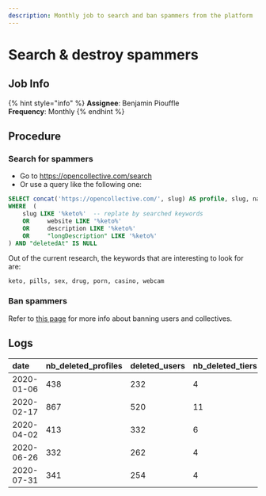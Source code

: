 ```yaml
---
description: Monthly job to search and ban spammers from the platform
---
```


# Search & destroy spammers

## Job Info

{% hint style="info" %}
**Assignee**: Benjamin Piouffle  
**Frequency**: Monthly
{% endhint %}

## Procedure

### Search for spammers

* Go to [https://opencollective.com/search ](https://opencollective.com/search)
* Or use a query like the following one:

```sql
SELECT concat('https://opencollective.com/', slug) AS profile, slug, name, website, description, "longDescription" FROM "Collectives"
WHERE  (
    slug LIKE '%keto%'  -- replate by searched keywords
    OR     website LIKE '%keto%'
    OR     description LIKE '%keto%'
    OR     "longDescription" LIKE '%keto%'
) AND "deletedAt" IS NULL
```

Out of the current research, the keywords that are interesting to look for are:

```text
keto, pills, sex, drug, porn, casino, webcam
```

### Ban spammers

Refer to [this page](../moderation.md#ban-users-and-collectives-permanently) for more info about banning users and collectives.

## Logs

| date | nb\_deleted\_profiles | deleted\_users | nb\_deleted\_tiers | nb\_deleted\_members | nb\_deleted\_updates | nb\_deleted\_payment\_methods | nb\_deleted\_connected\_accounts | nb\_deleted\_conversations | nb\_deleted\_conversation\_followers | nb\_deleted\_comments | nb\_deleted\_expenses | nb\_deleted\_applications | nb\_deleted\_orders | nb\_deleted\_notifications | nb\_deleted\_users | deleted\_profiles\_ids |
| :--- | :--- | :--- | :--- | :--- | :--- | :--- | :--- | :--- | :--- | :--- | :--- | :--- | :--- | :--- | :--- | :--- |
| 2020-01-06 | 438 | 232 | 4 | 222 | 50 | 172 | 0 | 0 | 0 | 0 | 12 | 1 | 0 | 0 | 232 | {70569,47767,47782,73216,73224,74094,70572,73238,66133,47874,47886,47894,75077,49114,75085,70091,74111,49125,69238,75076,51551,51552,51554,51559,75103,74403,21276,75110,27255,27257,27258,27259,57090,57087,25974,67019,57108,48105,48114,48137,48124,55619,55623,46031,77340,49261,49285,58618,45240,75293,58634,61253,50092,59919,50094,46887,59930,50111,46134,46138,77396,51149,50120,49417,49418,48411,50506,50520,48556,75304,50535,48568,39075,50836,77459,77461,40399,75812,73420,73428,48673,55732,55737,48689,55750,55756,50217,50223,55763,50250,45634,46503,47609,45676,47611,68381,48782,48775,47649,47653,45732,57282,48798,48807,57307,49756,55857,73473,75821,75824,73466,46632,49798,49824,44619,44630,44792,44789,44793,45896,44980,46770,50375,46771,46767,47186,45093,48981,49100,47645,55892,60101,55896,75447,55899,60106,51051,51269,51444,61416,77562,68972,53859,60136,53861,53001,53862,61428,60147,77589,77598,54821,54824,77627,57431,71503,62462,76045,57449,68307,62477,62489,62497,72239,72243,72244,56032,60221,60224,72265,56048,60235,62519,57540,62521,62523,67091,67092,67093,67097,67106,67105,52216,57575,62536,57585,57587,67129,52365,52378,52391,76121,52509,52537,53182,65589,52692,53867,77773,53873,65611,52849,54041,53883,77794,77796,53887,65620,58998,72353,77797,66331,65635,67218,66351,67915,67223,77843,67237,67496,67244,61698,53190,53335,77853,71537,57689,64669,67755,67536,53367,62668,62673,66424,67769,64705,67772,64706,67560,70099,71587,67567,73496,70103,71593,71595,67931,70114,60498,53644,53497,53650,53504,53526,53630,57805,76276,56381,76285,60550,68006,70779,67405,76360,57838,63632,66548,63886,66550,63888,70808,63890,63893,66559,72469,72474,72659,63904,63905,66573,72673,63675,64902,60657,61886,61887,64911,61890,72489,73061,58009,61901,69796,53886,53949,78044,78052,78061,60717,78065,78088,71001,78034,58121,54166,54167,76508,62980,58147,71767,69447,58154,59473,63007,60813,73110,60832,69417,59505,62054,59523,69435,59547,78295,62083,62096,62099,78315,78321,70389,78421,76717,58286,76726,56794,64089,76744,76755,56826,58334,58335,76789,76790,69592,61004,61006,59724,69599,66762,71197,78454,71200,71202,66767,61025,78471,54298,78481,78515,54296,54303,54320,54463,71995,58443,58444,61041,54498,71242,56967,61047,66770,61049,54583,58475,54609,54607,72829,66055,66062,59761,54791,54917,66799,63189,62272,62276,54955,62289,63210,55144,55150,66832,65398,66844,55405,55412,76957,78755,72075,72080,55517,78829,78830,76992,77002,79011,79009,79030,79032,79029,79028,69203,69199,79244,79240,79287,79286,79281,79299,69966,72081,72090,73671,73673,73927,73928,74607,74626,73956,72672,73726,74676,74682,74446,74879,75127,75337} |
| 2020-02-17 | 867 | 520 | 11 | 454 | 129 | 323 | 1 | 33 | 33 | 50 | 66 | 3 | 1 | 0 | 520 | {70569,75245,50053,69156,73219,73810,73225,70571,83568,69162,69165,74390,73235,66128,66131,74107,23028,69237,68762,68764,68765,68766,74406,28237,84696,67004,67029,67030,69379,69382,77326,84706,46021,84717,84754,84759,77351,84770,84771,85499,77359,77371,75285,50093,77391,77409,75430,75433,50213,80062,80115,85498,85502,45477,60007,45478,83569,83590,83604,40288,60021,83613,73423,73436,83646,70743,77524,83662,74132,74079,82426,82427,82455,82456,82457,83653,83658,82474,75822,46640,49797,68805,84943,84940,84967,84963,84968,84969,84970,84971,84972,84973,84981,84994,85027,84959,85411,85417,85138,68821,85171,85175,68841,77556,80256,51667,80266,80277,80283,77567,77574,77580,68990,75502,85182,85185,85188,81445,81455,81458,81465,81485,81503,81494,81499,85238,81482,77617,81498,54184,77623,80417,80411,77626,80419,80406,80407,85244,85261,85262,80424,80429,57441,68300,71507,62465,51699,68311,71523,68325,71529,85426,81633,56035,67041,76047,64447,72260,64451,80462,85448,68498,64461,68506,85469,80472,64466,80489,60248,80480,68521,56069,80484,67087,64492,67094,69141,76095,81638,81639,81640,72286,81649,81674,68588,76124,81686,81657,81689,81705,81673,52521,65590,77770,52663,52679,65597,66318,80586,80595,66326,77800,77805,72352,67466,67470,67215,64634,56222,77832,84069,84072,64640,84073,67225,67483,67226,67699,68121,59034,80699,84079,67489,84084,68127,80706,84077,68129,63502,77844,77851,64659,67259,61710,77863,64670,61717,71546,84093,84114,84103,84123,67526,18368,84124,84128,84130,84134,84136,84140,67534,64695,53352,64707,64709,72461,67926,70110,60487,67938,70118,60489,67944,60493,67952,67342,60502,60516,84358,76272,80712,80729,76278,76279,73883,65795,80743,80755,70763,80771,80772,80773,80777,70773,80788,63610,67396,76304,56417,63619,76358,67682,72998,66554,80919,80911,80920,72472,70820,72661,72482,66577,72667,63913,64880,76405,64881,63920,64884,64887,84445,72688,84458,61875,57985,84452,84461,84473,84467,71762,64908,69786,72487,53990,60674,72235,82782,82783,82795,82803,61911,69803,82819,82802,56547,69814,63750,60707,78007,78057,72533,68948,76493,82788,53999,56574,78074,70993,78083,78087,78080,78085,71003,70987,84491,84504,84507,84509,62975,71009,76515,73081,71773,73648,69390,65075,76542,71788,60818,73274,69406,73281,63022,70334,70335,62037,70339,70394,73295,63039,71831,65122,70326,65129,78272,70366,78289,65137,78299,62081,63074,82994,74479,82999,82219,82227,82221,69565,82243,83011,83036,83021,83049,76730,83070,64106,82275,82274,56844,69580,71189,69584,69588,64146,71988,61015,64161,78455,71205,78470,71207,78484,78490,72654,71214,76853,71223,71228,82286,82405,66025,66026,66033,58454,66039,72005,66043,56980,66773,72826,54605,66779,66784,82407,66065,62261,63188,57037,65367,65371,65377,63207,66825,66828,84652,70989,72054,66842,65412,80943,55394,85622,85627,80962,78785,65424,78793,80978,80968,76971,80991,80990,80992,81104,81102,81105,76993,77007,77009,79000,77010,77019,79051,77036,82832,82837,82825,69393,79215,79282,82987,82990,82669,69965,81118,81121,81123,81119,81148,81136,81163,81243,77093,82760,82761,85992,70324,85989,70552,70558,70560,82009,82003,82007,73658,82042,79462,79461,79491,79508,79520,82097,73666,85639,85642,85663,85638,85648,85661,79538,82213,85671,79539,73922,73923,85767,79705,79709,85809,74629,73960,74640,74647,81276,79714,79721,79736,73730,81286,79757,79785,79786,81851,79789,79810,81336,79848,79906,74845,73701,74669,81974,74849,74671,74853,81988,74091,74095,52392,79915,79929,79928,79922,79933,79948,79947,74877,79942,79965,79973,74890,74907,83293,83281,83080,83316,83091,75292,83344,83338,83380,83819,83820,83825,83821,83558,83831,83562,83839,83849,83846,83564,83865,83567,82484,83863,84064,84059,84066,83581,86007,86015,86019,86042,86062,86070,84766,88637,86623,90664,91774,88638,90360,91820,91791,88347,88644,89465,87566,86232,87628,86240,87626,87630,89199,91622,91626,92245,86261,86260,86287,86307,86328,86627,86535,88624,89440,88856,89242,89251,89246,89444,91786,92007,86556,92080,86536,86555,86558,86576,86581,86644,86699,92081,92085,92256,86787,86829,87530,90516,86897,92296,92302,86835,92297,92307,92319,89139,86840,89162,86803,88350,86809,86810,86880,86885,86889,86884,86899,86892,86903,86900,86917,88356,87880,87659,87690,87660,87116,90144,87138,87119,87270,87271,90150,87274,87292,87320,87327,87328,87330,87338,87340,87482,88317,92281,87557,87565,92333,92250,91946,92340,91952,92337,92254,92637,87930,87656,87671,87672,87673,87682,87718,87724,87735,87859,87864,92669,92656,87869,92686,87900,87905,87906,87931,87935,87949,87950,91506,91508,88712,91492,91507,91497,88735,88089,88100,88120,88139,88141,88155,88208,88439,88571,88586,88831,88787,88785,88793,88852,88850,88844,88845,89047,89160,89218,89450,89240,89263,89262,89265,89460,89420,89438,89528,89435,89439,89421,89424,89473,89530,89503,89526,89590,89607,89705,89725,89742,89754,89758,89766,89775,89787,89799,89943,89828,90166,90269,89915,89965,89983,89995,89990,90019,90020,90154,90158,90161,90179,90234,90239,90255,90425,90870,90873,90628,90883,90810,90824,90841,90840,92034,91699,92029,91705,91706,91141,91152,91170,91189,91190,91192,91726,92055,92056,92066,91740,91390,91369,91405,91743,91414,91960,91976,91757,91980,91724,91769,91771,91775,91787,91750,91770,92076,92083,92242,92259} |
| 2020-04-02 | 413 | 332 | 6 | 116 | 14 | 67 | 0 | 61 | 62 | 77 | 17 | 3 | 0 | 0 | 332 | {96269,96800,96810,96595,96523,97321,96539,96258,96283,96616,97077,96345,96883,96887,97329,96597,96814,96869,96893,97084,97097,98328,98374,98657,98663,98665,86888,98672,98680,98687,98407,98214,99003,99009,99046,99081,98701,98401,99006,98712,98710,98732,98746,98698,98752,97703,98745,97728,98772,98776,99175,97117,97338,97340,97339,96292,97136,97344,97260,97115,97367,97368,97379,97360,97383,97384,97420,97421,97752,97767,97770,97768,97765,97673,97755,97666,97907,97904,97914,97939,97905,97953,97982,97985,97986,98418,98424,98442,98441,98440,98468,96536,96877,98479,98495,98494,98133,96859,96634,98144,96641,96549,96560,96551,96665,96255,96305,96783,98157,96510,96528,96576,96538,96541,96680,96776,96790,96798,96855,96897,96901,98159,98175,98174,97063,97061,97071,97073,97137,98482,98180,97695,97709,97692,97310,97316,97675,98212,98230,98217,98390,97319,97322,97336,97532,97542,97662,97672,97674,97724,98140,98145,98197,98378,98388,98443,98474,98666,98688,98999,92762,98737,98750,98995,99018,99017,99056,99074,99083,99099,99388,99575,99581,99619,99620,100705,100706,100707,99669,99919,100415,99927,99929,100042,100719,100720,99931,99623,99658,100728,100731,99605,99592,99590,99616,99630,99635,99637,99641,99652,99676,99684,99689,99710,99724,99714,99894,100742,99898,100744,100745,100416,100842,100843,100748,99906,99921,99936,99947,99961,99971,99973,99974,101321,99988,100015,100304,100332,100338,101327,100481,100396,101025,101029,101027,100340,100381,100373,100384,100420,100445,100454,100450,100480,100674,100765,100685,100688,100687,101077,100779,100784,100797,101112,101010,101019,101024,101028,101042,101063,101073,101074,101097,101131,101133,101235,101330,101334,101347,101352,101369,101371,101374,101395,101407,101419,101673,101996,103215,105009,102384,102029,102391,105950,102499,106006,102003,102017,102015,102035,102328,102290,102307,102308,102347,103216,102367,102376,102382,96270,98664,98333,98754,96350,97345,97380,97754,97908,97671,97941,98220,99178,98409,98497,103575,97697,97698,98670,99935,99634,99653,99727,99922,99923,99924,99925,100305,104611,104613,100446,104061,102912,101370,102917,102920,102046,102393,102515,102927,102336,102590,102591,102767,103276,102707,103277,102768,103286,102799,102727,102732,102772,102972,103905,104725,105743,104559,104560,103171,103172,103249,103293,103309,103348,104256,103614,103615,105226,104299,103582,104235,104302,103599,103595,104306,103625,103636,103637,103734,103736,103857,103909,103933,103935,103943,103965,104084,104086,104236,104266,104401,104496,104500,104502,104505,104566,105052,105067,105254,105374,105377,105381,105522,105547,105560,105707,105739,105740,105770,105921,105922,105956,105994} |
| 2020-06-26 | 332 | 262 | 4 | 92 | 38 | 58 | 1 | 67 | 67 | 68 | 3 | 0 | 1 | 0 | 262 | {132146,132255,132264,132327,132330,132336,132339,132342,132346,132355,132374,132384,132390,132391,132392,132409,132412,132421,132433,132467,132499,132503,138277,138278,138303,135462,138320,135478,135481,138348,138349,138350,135510,138384,135544,132660,132661,132662,135583,135591,132728,135641,135652,135667,138552,138553,138554,138558,138563,138569,138573,138576,138577,135747,135754,138596,138597,138608,135784,135785,138629,138630,138637,138644,138645,135816,138651,138658,132923,132928,132931,132934,132936,132935,132938,132944,132956,132959,132960,132964,132965,135879,135882,132973,135885,132977,138720,135900,135949,135955,133100,133103,138877,136061,138881,133151,136075,138900,138913,138919,138930,138953,136138,136140,136143,136146,138968,138969,138973,138982,136178,136179,136181,139038,133328,133332,136238,133340,133343,133372,133377,133378,133380,136293,133399,133400,133457,133471,133480,139224,139226,136438,133550,139262,139275,139282,133597,139306,136531,136535,136576,136577,136591,136605,133716,133717,133730,133735,136654,133744,136660,136804,136931,136932,136933,136937,136974,136987,134083,134085,137006,137009,134090,137022,134107,134108,134112,134116,134117,134121,134158,134166,137109,134196,137151,134229,134236,134272,134296,137272,137279,137282,137285,137287,137288,137303,137343,137355,137356,134463,134466,134471,134472,137389,134483,134485,134496,137413,134499,134549,134560,134561,134564,134565,134569,134598,130893,134642,134645,130923,134648,134573,137558,137559,137582,137583,137606,131015,134750,134754,134755,134759,134766,134773,134782,134786,134802,134807,134810,137733,134840,134841,134849,131136,134851,131138,131141,137769,131163,134906,137771,131179,137772,137778,134918,134919,131193,137790,134938,134940,137798,134941,137802,131210,137813,131216,137820,137829,131236,137836,137845,131253,137854,137859,135018,135023,137889,137892,135032,135035,137897,137903,137906,137925,137931,137932,137942,137958,137974,131357,131377,138003,135145,138046,138058,135300,131555,135309,131556,131572,135312,131576,135314,131580,135326,135327,135338,135340,131594,131605,138199,135355,135356,131623,131625,131626,131631,135380,138219,138209,138227,138229,138230,138232,131652,131664,131674,131955,131956,131966,131972,131983,131999,132005,132006,132013,132037,132062,132075,132083,132086,132174} |
| 2020-07-31 | 341 | 254 | 4 | 98 | 27 | 80 | 0 | 108 | 112 | 0 | 0 | 0 | 0 | 0 | 254 | {140892,143586,143614,143617,143622,143679,143686,143636,143637,143642,140974,143712,140977,143715,143720,143721,143673,148762,143787,143788,146473,146494,146496,141108,146498,141112,146500,141119,146507,146535,146536,143890,146549,143905,141189,141195,143946,143947,141219,141230,143961,143965,143972,143971,143979,143995,144004,141255,144010,144041,146756,146771,141400,141411,146790,146794,141429,146819,141460,141465,141505,141509,141512,146891,144264,144266,144271,144288,141569,144329,146990,147012,147021,141677,141678,141679,147031,141683,147039,147040,141698,147055,147054,141711,147075,144458,147089,141731,144471,147096,141743,147098,141749,144479,144483,141779,144495,144512,144515,141805,147155,147156,141817,144525,144527,144537,144554,144561,147214,147217,144572,141909,141910,141935,141943,147351,147380,139435,142049,147383,147410,147412,147420,147421,147422,147428,142135,147446,149805,147465,139533,147471,139544,147477,142165,147478,147479,142166,142167,139551,139552,142171,139557,142184,142186,142191,139573,139574,142194,142195,139583,142201,139584,142206,139590,142208,142209,144903,142211,147524,144909,139598,147530,144916,144922,142233,142234,142236,144932,144933,144940,144941,144942,144944,147582,147585,142293,147601,147603,139683,145000,145024,142321,142325,145052,142342,147711,147727,147730,145130,142421,142456,139847,139844,139852,139864,142466,142479,142480,147756,142486,147757,139896,142493,139898,142496,139900,142497,142498,145238,142499,142503,147785,145244,145249,142546,147822,142563,147837,145286,145292,150117,142582,142585,142590,142596,142599,142604,145330,147908,147909,142646,145354,142651,145368,140118,140127,145457,140144,140150,140155,140157,140164,140169,140173,140176,140190,142794,148084,140219,140222,140224,142816,142823,142827,142829,142835,142850,142856,142867,142868,140277,145614,142898,148086,145621,148093,142899,145627,148099,148100,148101,142921,142944,145697,145700,148173,148174,148190,148199,145773,140456,143065,140459,140467,140468,140479,140484,140490,145831,140502,140509,140518,143128,143136,140549,143181,140592,143189,143191,143193,143194,143199,143204,140612,143217,148402,143241,148404,143258,148408,148417,148419,146056,146077,146079,143352,146081,146082,146091,146099,140778,146100,140788,146137,140791,146140,140796,140798,146155,140809,146161,140822,140825,140838,140840,140857,146272,140885,93498,87889} |

